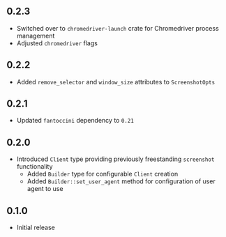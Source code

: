 0.2.3
-----
- Switched over to `chromedriver-launch` crate for Chromedriver process
  management
- Adjusted `chromedriver` flags


0.2.2
-----
- Added `remove_selector` and `window_size` attributes to `ScreenshotOpts`


0.2.1
-----
- Updated `fantoccini` dependency to `0.21`


0.2.0
-----
- Introduced `Client` type providing previously freestanding
  `screenshot` functionality
  - Added `Builder` type for configurable `Client` creation
  - Added `Builder::set_user_agent` method for configuration of user
    agent to use


0.1.0
-----
- Initial release
